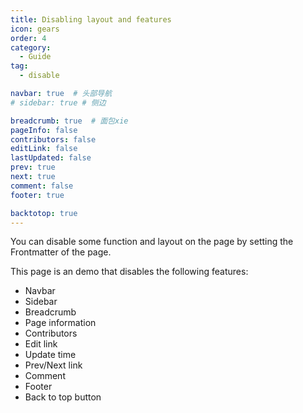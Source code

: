 ```yaml
---
title: Disabling layout and features
icon: gears
order: 4
category:
  - Guide
tag:
  - disable

navbar: true  # 头部导航
# sidebar: true # 侧边

breadcrumb: true  # 面包xie
pageInfo: false
contributors: false
editLink: false
lastUpdated: false
prev: true
next: true
comment: false
footer: true

backtotop: true
---
```


You can disable some function and layout on the page by setting the Frontmatter of the page.

<!-- more -->

This page is an demo that disables the following features:

- Navbar
- Sidebar
- Breadcrumb
- Page information
- Contributors
- Edit link
- Update time
- Prev/Next link
- Comment
- Footer
- Back to top button
